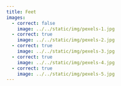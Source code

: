 ```yaml
---
title: Feet
images:
  - correct: false
    image: ../../static/img/pexels-1.jpg
  - correct: true
    image: ../../static/img/pexels-2.jpg
  - correct: true
    image: ../../static/img/pexels-3.jpg
  - correct: true
    image: ../../static/img/pexels-4.jpg
  - correct: true
    image: ../../static/img/pexels-5.jpg
---
```

